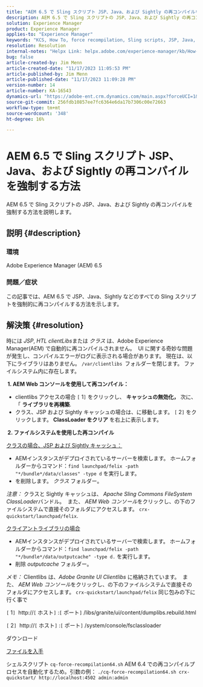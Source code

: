 ```yaml
---
title: "AEM 6.5 で Sling スクリプト JSP、Java、および Sightly の再コンパイルを強制する方法"
description: AEM 6.5 で Sling スクリプトの JSP、Java、および Sightly の再コンパイルを強制する方法を説明します。
solution: Experience Manager
product: Experience Manager
applies-to: "Experience Manager"
keywords: "KCS, How To, force recompilation, Sling scripts, JSP, Java, Sightly, AEM 6.5, Adobe Experience Manager 6.5"
resolution: Resolution
internal-notes: "Helpx Link: helpx.adobe.com/experience-manager/kb/How-to-force-a-recompilation-of-all-Sling-scripts-jsps-java-sightly-on-AEM-6-4.html"
bug: false
article-created-by: Jim Menn
article-created-date: "11/17/2023 11:05:53 PM"
article-published-by: Jim Menn
article-published-date: "11/17/2023 11:09:28 PM"
version-number: 14
article-number: KA-16543
dynamics-url: "https://adobe-ent.crm.dynamics.com/main.aspx?forceUCI=1&pagetype=entityrecord&etn=knowledgearticle&id=fd5783d8-9d85-ee11-8179-6045bd006268"
source-git-commit: 256fdb10857ee7fc6364e6da17b7306c00e72663
workflow-type: tm+mt
source-wordcount: '348'
ht-degree: 16%

---
```


# AEM 6.5 で Sling スクリプト JSP、Java、および Sightly の再コンパイルを強制する方法


AEM 6.5 で Sling スクリプトの JSP、Java、および Sightly の再コンパイルを強制する方法を説明します。

## 説明 {#description}


### <b>環境</b>

Adobe Experience Manager (AEM) 6.5



### <b>問題／症状</b>

この記事では、AEM 6.5 で JSP、Java、Sightly などのすべての Sling スクリプトを強制的に再コンパイルする方法を示します。


## 解決策 {#resolution}


時には *JSP*, *HTL clientLibs*&#x200B;または *クラス* は、Adobe Experience Manager(AEM) で自動的に再コンパイルされません。  UI に関する奇妙な問題が発生し、コンパイルエラーがログに表示される場合があります。 現在は、以下にライブラリはありません。 `/var/clientlibs `フォルダーを閉じます。 ファイルシステム内に存在します。

<b> 1. AEM Web コンソールを使用して再コンパイル：</b>

- clientlibs アクセスの場合 `[` 1`]` をクリックし、 <b>キャッシュの無効化，</b> 次に、「 <b>ライブラリを再構築</b>.
- クラス、JSP および Sightly キャッシュの場合は、に移動します。 `[` 2`]`  をクリックします。 <b>ClassLoader をクリア</b> を右上に表示します。


<b> 2. ファイルシステムを使用した再コンパイル</b>

<u>クラスの場合、JSP および Sightly キャッシュ：</u>

- AEMインスタンスがデプロイされているサーバーを検索します。 ホームフォルダーからコマンド：`find launchpad/felix -path "*/bundle*/data/classes" -type d` を実行します。
- を削除します。 *クラス* フォルダー。


*注意：* クラスと Sightly キャッシュは、 *Apache Sling Commons FileSystem ClassLoader*&#x200B;バンドル。  また、 *AEM Web コンソール*&#x200B;をクリックし、の下のファイルシステムで直接そのフォルダにアクセスします。 `crx-quickstart/launchpad/felix`.



<u>クライアントライブラリの場合</u>

- AEMインスタンスがデプロイされているサーバーで検索します。 ホームフォルダーからコマンド：`find launchpad/felix -path "*/bundle*/data/outputcache" -type d.` を実行します。
- 削除 *outputcache* フォルダー。


*メモ：* Clientlibs は、*Adobe Granite UI Clientlibs* に格納されています。  また、 *AEM Web コンソール*&#x200B;をクリックし、の下のファイルシステムで直接そのフォルダにアクセスします。 `crx-quickstart/launchpad/felix` 同じ包みの下に行く事で



`[` 1`]`  http://`[` ホスト`]` :`[` ポート`]` /libs/granite/ui/content/dumplibs.rebuild.html

`[` 2`]`  http://`[` ホスト`]` :`[` ポート`]` /system/console/fsclassloader



ダウンロード

[ファイルを入手](https://helpx.adobe.com/content/dam/help/en/experience-manager/kb/How-to-force-a-recompilation-of-all-Sling-scripts-jsps-java-sightly-on-AEM-6-4/_jcr_content/main-pars/download_section/download-1/cq-force-recompilation64.zip "cq-force-recompilation64.zip")

シェルスクリプト `cq-force-recompilation64.sh` AEM 6.4 での再コンパイルプロセスを自動化するため。引数の例： `./cq-force-recompilation64.sh crx-quickstart/ http://localhost:4502 admin:admin`
